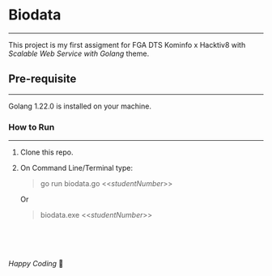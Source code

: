# Biodata

---

This project is my first assigment for FGA DTS Kominfo x Hacktiv8 with _Scalable Web Service with Golang_ theme.

## Pre-requisite

---

Golang 1.22.0 is installed on your machine.

### How to Run

---

1. Clone this repo.
2. On Command Line/Terminal type:

   > go run biodata.go <<_studentNumber_>>

   Or

   > biodata.exe <<_studentNumber_>>

</br></br></br>

_Happy Coding_ 🍻
